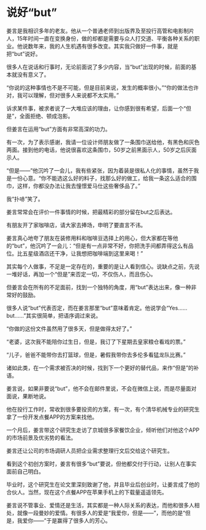 # 说好“but”

姜言是我相识多年的老友。他从一个普通老师到出版界及至投行高管和电影制片人，15年时间一直在变换身份，做的却都是需要与众人打交道、平衡各种关系的职业。他说数年来，我的人生机遇有很多改变。其实我只做好一件事，就是把“but”说好。 

很多人在说话和行事时，无论前面说了多少内容，当“but”出现的时候，前面的基本就没有意义了。 

“你说的这种事情也不是不可能，但是目前来说，发生的概率很小。”“你的做法也许对，我可以理解，但对很多人来说都不太实用。” 

诉求某件事，被求者说了一大堆应该的理由，让你感到很有希望，后面一个“但是”，全面拒绝、顿成泡影。 

但姜言在运用“but”方面有非常高深的功力。 

有一次，为了表示感谢，我请一位设计师朋友做了一条围巾送给他，有黑色和灰色两面。接到他的电话，他说很喜欢这条围巾，50岁之前黑面示人，50岁之后灰面示人。 

“但是——”他沉吟了一会儿，我有些紧张，因为着装是很私人化的事情，虽然于我是一份心意。“你不能选这么好的料子，找那么好的做工，给我一条这么适合的围巾，这样，你都没办法让我去憧憬爱马仕这些奢侈品了。” 

我“扑哧”笑了。 

姜言常常会在评价一件事情的时候，把最精彩的部分留在but之后表达。 

有朋友开了家咖啡店，请大家去捧场，申明了要直言不讳。 

姜言真心地夸了朋友在装修用料和咖啡豆选择上的用心，但大家都在等他的“but”，他沉吟了一会儿：“但是有一点非常不好，你把洗手间都弄得这么有品位。比五星级酒店还干净，让我想把咖啡端到这里来喝！” 

其实每个人做事，不足是一定存在的，重要的是让人看到信心。说缺点之前，先说一堆好话，再加一个“但是”来否定一切，不仅伤人，而且伤心。 

但姜言会在所有的不足面前，找到一个独特的角度，用“but”表达出来，像一种非常好的鼓励。 

很多人说“but”代表否定，而在姜言那里“but”意味着肯定。他说学会“Yes……but……”其实很简单，把语序调过来说。 

“你做的这份文件虽然用了很多天，但是做得太好了。” 

“老婆，这次我不能陪你过生日，但是，我订了下星期去皇家粮仓看戏的票。” 

“儿子，爸爸不能带你去打篮球，但是，暑假我带你去多伦多看猛龙队比赛。” 

诸如此类，在一个需求被否决的时候，找到下一个更好的替代品，来作“但是”的补语。 

姜言说，如果非要说“but”，他不会在邮件里说，不会在微信上说，而是尽量面对面说，果断地说。 

他在投行工作时，常收到很多要投资的方案，有一次，有个清华机械专业的研究生拿了一份开发点餐APP的方案来找他。 

一个月后，姜言带这个研究生走访了京城很多家餐饮企业，倾听他们对他这个APP的市场前景及优劣势的看法。 

姜言还让公司的市场调研人员把企业需求整理行文后交给这个研究生。 

看到这个初创方案时，姜言有很多“but”要说，但他都交付于行动，让别人在事实面前自己明白。 

毕业时，这个研究生在论文里深刻致谢了他，并且毕业后创业时，让姜言成了他的合伙人。当然，现在这个点餐APP在苹果手机上的下载量遥遥领先。 

姜言说不管事业、爱情还是生活，其实都是一种人际关系的表达，而他和很多人相处，就像一段曼妙的爱情。有很多人的爱是“我爱你，但是——”，而他的是“但是，我爱你——”于是赢得了很多人的芳心。